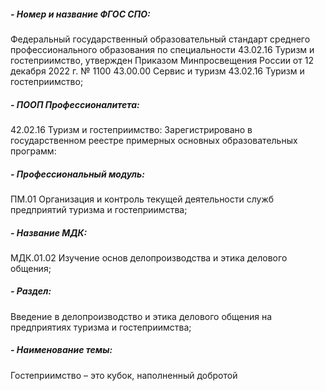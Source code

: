 ##### - Номер и название ФГОС СПО:
Федеральный государственный образовательный стандарт среднего профессионального образования по специальности 43.02.16 Туризм и гостеприимство, утвержден Приказом Минпросвещения России от 12 декабря 2022 г. № 1100 43.00.00 Сервис и туризм
43.02.16 Туризм и гостеприимство;
##### - ПООП Профессионалитета:

42.02.16 Туризм и гостеприимство: Зарегистрировано в государственном реестре примерных основных образовательных программ:
##### - Профессиональный модуль:

ПМ.01 Организация и контроль текущей деятельности служб предприятий туризма и гостеприимства;
##### - Название МДК:

МДК.01.02 Изучение основ делопроизводства и этика делового общения;
##### - Раздел:
Введение в делопроизводство и этика делового общения на предприятиях туризма и гостеприимства;

##### - Наименование темы:
Гостеприимство – это кубок, наполненный добротой

